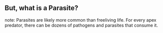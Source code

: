 ##  But, what is a Parasite?

note:
    Parasites are likely more common than freeliving life. For every apex predator, there can be dozens of pathogens and parasites that consume it.
